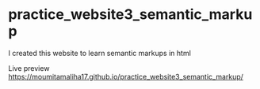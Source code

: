 # practice_website3_semantic_markup
I created this website to learn semantic markups in html

Live preview
https://moumitamaliha17.github.io/practice_website3_semantic_markup/
